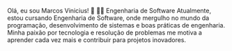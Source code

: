 Olá, eu sou Marcos Vinicius! 👋
👨‍💻 Engenharia de Software
Atualmente, estou cursando Engenharia de Software, onde mergulho no mundo da programação, desenvolvimento de sistemas e boas práticas de engenharia. Minha paixão por tecnologia e resolução de problemas me motiva a aprender cada vez mais e contribuir para projetos inovadores.
  



<!---
mviniciusln/mviniciusln is a ✨ special ✨ repository because its `README.md` (this file) appears on your GitHub profile.
You can click the Preview link to take a look at your changes.
--->
